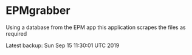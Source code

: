 # EPMgrabber
Using a database from the EPM app this application scrapes the files as required


Latest backup: Sun Sep 15 11:30:01 UTC 2019
